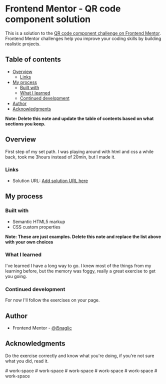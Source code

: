 # Frontend Mentor - QR code component solution

This is a solution to the [QR code component challenge on Frontend Mentor](https://www.frontendmentor.io/challenges/qr-code-component-iux_sIO_H). Frontend Mentor challenges help you improve your coding skills by building realistic projects. 

## Table of contents

- [Overview](#overview)
  - [Links](#links)
- [My process](#my-process)
  - [Built with](#built-with)
  - [What I learned](#what-i-learned)
  - [Continued development](#continued-development)
- [Author](#author)
- [Acknowledgments](#acknowledgments)

**Note: Delete this note and update the table of contents based on what sections you keep.**

## Overview

First step of my set path. I was playing around with html and css a while back, took me 3hours instead of 20min, but I made it.

### Links

- Solution URL: [Add solution URL here](https://your-solution-url.com)


## My process

### Built with

- Semantic HTML5 markup
- CSS custom properties


**Note: These are just examples. Delete this note and replace the list above with your own choices**

### What I learned

I've learned I have a long way to go. I knew most of the things from my learning before, but the memory was foggy, really a great exercise to get you going.


### Continued development

For now I'll follow the exercises on your page.


## Author

- Frontend Mentor - [@j5naglic](https://www.frontendmentor.io/profile/j5naglic)



## Acknowledgments

Do the exercise correctly and know what you're doing, if you're not sure what you did, read it.


#   w o r k - s p a c e  
 #   w o r k - s p a c e  
 #   w o r k - s p a c e  
 #   w o r k - s p a c e  
 #   w o r k - s p a c e  
 #   w o r k - s p a c e  
 
